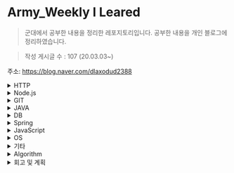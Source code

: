 # Army_Weekly I Leared
>군대에서 공부한 내용을 정리한 레포지토리입니다.
공부한 내용을 개인 블로그에 정리하였습니다.

>작성 게시글 수 : 107  (20.03.03~)

주소: https://blog.naver.com/dlaxodud2388
<details>
<summary>HTTP</summary>
<div markdown="1">
  
## 1. HTTP
URL 문법과 구조, 단축 URL : https://blog.naver.com/dlaxodud2388/221902637855  

TCP 커넥션 - TCP세그먼트와 IP 패킷 : https://blog.naver.com/dlaxodud2388/221909155973

TCP 커넥션 - TCP 커넥션 유지 : https://blog.naver.com/dlaxodud2388/221909561025 

HTTP 트랜잭션 지연과 커넥션 관리: https://blog.naver.com/dlaxodud2388/221911833454

HTTP/1.0+의 Keep-Alive 커넥션, HTTP/1.1의 지속 커넥션과 파이프라인 커넥션: https://blog.naver.com/dlaxodud2388/221914655332

쿠키 - 세션쿠키(Session Cookie), 지속쿠키(Persistent Cookie) : https://blog.naver.com/dlaxodud2388/221917137726

[HTTP] 콘텐츠 인코딩(Content-Encoding), Accept-Encoding 헤더 : https://blog.naver.com/dlaxodud2388/221928144324

[HTTP] 전송 인코딩과 청크 인코딩 : https://m.blog.naver.com/dlaxodud2388/221929856397

HTTP 응답코드 413(PayloadTooLargeError: request entity too large) 원인, 해결 : https://dlaxodud2388.blog.me/222007509565

[HTTP] TCP커넥션의 핸드셰이크와 TCP커넥션 핸드셰이크의 지연 : https://dlaxodud2388.blog.me/222034025759

[HTTP] 편승(piggyback)확인응답과 확인 응답 지연 : https://dlaxodud2388.blog.me/222034044640

[HTTP] TCP의 느린 시작 : https://dlaxodud2388.blog.me/222034054487

[HTTP] 504 Gateway Timeout을 발생시킬 수 있는 Keep-Alive와 멍청한(dumb) 프락시 : https://dlaxodud2388.blog.me/222042540929

HTTP 응답코드 404 (Not Found) 오류 : https://dlaxodud2388.blog.me/222094707066

[HTTP] 같은 리소스를 새로고침하면 왜 상태코드가 200이 아닌 304가 나올까? (HTTP상태코드 200과 304의 차이점) : https://dlaxodud2388.blog.me/222096928136

  
</div>
</details>


<details>
<summary>Node.js</summary>
<div markdown="1">
  
## 2. Node.js
[Node.js] Cheerio-httpcli와 jsdom을 이용한 간단한 크롤링 : https://blog.naver.com/dlaxodud2388/221964793185
  
[Node.js] 서버사이드 템플릿 엔진 EJS : https://blog.naver.com/dlaxodud2388/222111402593
  
[Node.js] bcryptjs모듈 사용, 단점(bcrypt 모듈 설치가 안될 때) : https://blog.naver.com/dlaxodud2388/222111435862
  
[Node.js] Kakao API를 이용하여 지도 띄우기 : https://blog.naver.com/dlaxodud2388/222112124693  
  
[Node.js] dotenv 사용법 (Node.js 기반 환경변수 사용) : https://blog.naver.com/dlaxodud2388/222112141894  
  
[Node.js] passport-kakao모듈을 이용한 Kakao 소셜 로그인 구현하기 : https://blog.naver.com/dlaxodud2388/222128029071
  
[Node.js] Ajax를 이용한 비동기 통신 : https://blog.naver.com/dlaxodud2388/222158985691
  
[Node.js] 콜백 헬(callback hell)과 프로미스(Promise) : https://blog.naver.com/dlaxodud2388/222162200994
  
[Node.js] qrcode 모듈을 이용한 QRcode 생성 : https://blog.naver.com/dlaxodud2388/222167369800
  
[Node.js] Express 서버 성능 향상을 위한 Gzip 적용 : https://blog.naver.com/dlaxodud2388/222188619485
  
[Node.js] Node.js 서버 성능 개선을 위한 클러스터링(Clustering) : https://blog.naver.com/dlaxodud2388/222196528936
  
[Node.js] Node.js 는 정말 싱글스레드일까? : https://blog.naver.com/dlaxodud2388/222211896601
  
[Node.js] libuv의 이벤트 루프(Event Loop)에 대해 알아보자! : https://blog.naver.com/dlaxodud2388/222218703957
  
[Node.js] setTimeout(), setImmediate(), process.nextTick()의 차이점 : https://blog.naver.com/dlaxodud2388/222229554720
  
[Node.js] V8 엔진의 메모리 구조와 가비지 컬렉션(Garbage Collection)의 동작원리 : https://blog.naver.com/dlaxodud2388/222307876737
  
</div>
</details>


  
<details>
<summary>GIT</summary>
<div markdown="1">
  
  ## 3. GIT
[GIT] 로컬 저장소와 github 원격 저장소 연동하기, 최초 커밋(commit)+푸시(push)하기 : https://blog.naver.com/dlaxodud2388/221967035375

[GIT] git add 취소하기 : https://blog.naver.com/dlaxodud2388/221967285595

[GIT] git commit 취소하기 : https://blog.naver.com/dlaxodud2388/221968546308

[GIT] git push 취소하기 : https://blog.naver.com/dlaxodud2388/221968648162

[Git 오류] Git pull 충돌시 해결방법(Your local changes would be overwritten by merge.) : https://blog.naver.com/dlaxodud2388/221969611951

[Git 오류] ![rejected] master -> master (fetch first) 에러 해결방법 : https://m.blog.naver.com/dlaxodud2388/221972440239

[GIT] Git의 동작 원리 : https://blog.naver.com/dlaxodud2388/222321875323
  
</div>
</details>

<details>
<summary>JAVA</summary>
<div markdown="1">

## 4. Java

[Java] 일정하지 않은 개수의 매개변수 (parameter ...) : https://dlaxodud2388.blog.me/221946366561

[Java] 상속(extends) : https://m.blog.naver.com/dlaxodud2388/221956914076

[Java 오류] 오버라이딩시 Unresolved compilation problem:  The return type is incompatible with... : https://blog.naver.com/dlaxodud2388/221965763562

[Java 오류] java.lang.NullPointerException : https://dlaxodud2388.blog.me/221985293264

[Java 오류] java.lang.IndexOutOfBoundsException 오류 : https://dlaxodud2388.blog.me/222006889384


</div>
</details>

<details>
<summary>DB</summary>
<div markdown="1">
  
  ## 5. DB
[Mysql 오류] Error Code: 1175. You are using safe update mode and you tried to update... 해결 : https://dlaxodud2388.blog.me/222014713660

[Mysql 오류] Error Code: 1046. No database selected Select the default DB to be used by... 해결 : https://dlaxodud2388.blog.me/222014717774

[Mysql] Auto_increment 재정렬 : https://dlaxodud2388.blog.me/222014734195

[Mysql 오류] Error Code: 1175, Error Code: 1046 해결 : https://blog.naver.com/dlaxodud2388/222122607300
</div>
</details>

<details>
<summary>Spring</summary>
<div markdown="1">
  
## 6. Spring
[Spring] DAO 리팩토링과 템플릿 메서드 패턴(Template method pattern), 팩토리 메서드 패턴(Factory method pattern) : https://dlaxodud2388.blog.me/222057027432
***
[Spring] System.out.println()을 이용한 디버그용 로그가 서버 성능에 미치는 영향과 해결방법 : https://dlaxodud2388.blog.me/222084116507
***

</div>
</details>

<details>
<summary>JavaScript</summary>
<div markdown="1">
  
  ## 7. JavaScript
[JavaScript] 팩토리 메서드 패턴(factory method pattern) : https://dlaxodud2388.blog.me/222057026591

[JavaScript] 자바스크립트 호이스팅의 동작 원리와 let, var 변수선언방식의 차이점 : https://blog.naver.com/dlaxodud2388/222129465156
  
[JavaScript] 콜 스택(Call Stack)과 실행 컨텍스트(Execution Context) : https://blog.naver.com/dlaxodud2388/222132114552  
  
[JavaScript] Array.prototype의 map(), reduce(), filter() : https://blog.naver.com/dlaxodud2388/222133783184
  
[JavaScript] Array.prototype.forEach() 메서드: https://blog.naver.com/dlaxodud2388/222134821490
  
[JavaScript] Set, 특정 데이터타입만 Set에 저장하기 : https://blog.naver.com/dlaxodud2388/222149122128
  
[JavaScript] 자바스크립트의 프로토타입을 이용한 상속 구현 : https://blog.naver.com/dlaxodud2388/222150072763
  
[JavaScript] ES6의 Class키워드의 동작원리에 대해 알아보자. : https://blog.naver.com/dlaxodud2388/222150133429
  
[JavaScript] 클로저(closure)의 개념과 클로저를 이용한 캡슐화(encapsulation) :  https://blog.naver.com/dlaxodud2388/222150877668
  
[JavaScript] 명시적 변수와 암묵적 전역 변수 : https://blog.naver.com/dlaxodud2388/222154600907
  
[JavaScript] strict mode(use strict) : https://blog.naver.com/dlaxodud2388/222154621203
  
[JavaScript] Lexical Scope(static scope)와 Dynamic Scope : https://blog.naver.com/dlaxodud2388/222164234610
  
[JavaScript] eval()사용을 피해야 하는 이유 : https://blog.naver.com/dlaxodud2388/222164268980
  
[JavaScript 오류] 'RangeError : Maxmum call stack size exceeded' 발생원인 및 해결 : https://blog.naver.com/dlaxodud2388/222187409586
  
[JavaScript] ('b'+'a'+ +'a'+'a').toLowerCase() 가 왜 "banana"일까? : https://blog.naver.com/dlaxodud2388/222189731481
  
[JavaScript] 이터레이터(Iterator)와 배열(Array)의 차이점 : https://blog.naver.com/dlaxodud2388/222204370243
  
[JavaScript] Spread 연산자와 Rest 파라미터 : https://blog.naver.com/dlaxodud2388/222206547420
  
[JavaScript] 실행 컨텍스트(Execution Context)를 통해 알아본 호이스팅(Hoisting) 현상의 발생 원인과 이를 통한 let과 var의 차이 : https://blog.naver.com/dlaxodud2388/222238394694
  
[JavaScript] 추상 구문 트리(Abstract Syntax Tree) : https://blog.naver.com/dlaxodud2388/222260114774
  
[JavaScript] 자바스크립트 엔진들의 히든 클래스(Hidden Class)개념과 코드 실행 최적화를 위한 인라인 캐싱(Inline Caching) : https://blog.naver.com/dlaxodud2388/222263604696
  
[JavaScript] const 를 이용한 변수 선언은 정말 값이 변하지 않을까? : https://blog.naver.com/dlaxodud2388/222267766717
  
[JavaScript] TDZ(Temporal Dead Zone) : https://blog.naver.com/dlaxodud2388/222284235839
  
</div>
</details>

<details>
<summary>OS</summary>
<div markdown="1">

  ## 8. OS
[OS] 부트스트랩 로더(Bootstrap Loader) : https://dlaxodud2388.blog.me/222105963737

[OS] 인터럽트(Interrupt)와 인터럽트 서비스 루틴(Interrupt Service Routine) : https://dlaxodud2388.blog.me/222105999484

[OS] 시스템 콜 (System Call) : https://dlaxodud2388.blog.me/222109716596

[OS] 프로세스 상태(Process State) : https://blog.naver.com/dlaxodud2388/222122625579
  
[OS] Context Switching Overhead (문맥교환 오버헤드) : https://blog.naver.com/dlaxodud2388/222157287867
  
[OS] 스케줄링 알고리즘 SJF : https://blog.naver.com/dlaxodud2388/222162155941
  
[OS] Priority Scheduling(우선순위 스케줄링) : https://blog.naver.com/dlaxodud2388/222164268980
  
[OS] RR(Round-Robin)스케줄링 : https://blog.naver.com/dlaxodud2388/222166315601
  
[OS] 임계구역(Critical-Section)문제 해결과 세마포어(Semaphore) : https://blog.naver.com/dlaxodud2388/222201325948
  
[OS] 자원 할당 그래프(Resource Allocation Graph) : https://blog.naver.com/dlaxodud2388/222243568457
  
[OS] 교착상태(DeadLock)와 교착상태의 해결방법 : https://blog.naver.com/dlaxodud2388/222248445474
  
[OS] 메모리 낭비 방지를 위한 동적 적재(Dynamic Loading), 동적 연결(Dynamic Linking), 스와핑(Swapping) : https://blog.naver.com/dlaxodud2388/222375954613
  
[OS] 외부 메모리 단편화(External Fragmentation)과 연속 메모리 할당방식 최초적합(First-fit) 최적적합(Best-fit) 최악적합(Worst-fit) : https://blog.naver.com/dlaxodud2388/222399647477
  
[OS] 메모리 관리기법 페이징(Paging) : https://blog.naver.com/dlaxodud2388/222400685312
</div>
</details>

<details>
<summary>기타</summary>
<div markdown="1">
  
  ## 9. 기타
[오류모음] npm : 'npm' 용어가 cmdlet, 함수, 스크립트 파일 또는 실행할 수 있는 프로그램 이름으로 인식되지 않습니다... : https://dlaxodud2388.blog.me/222102392025
***
[기타] Github 프로필에 방문자 수 띄우기 : https://dlaxodud2388.blog.me/222105311346
***
  
</div>
</details>

<details>
<summary>Algorithm</summary>
<div markdown="1">
  
  ## 10. Algorithm
[프로그래머스] K번째 수 (JavaScript) : https://blog.naver.com/dlaxodud2388/222154649697
  
[프로그래머스] 완주하지 못한 선수(JavaScript) : https://blog.naver.com/dlaxodud2388/222154653151
  
[프로그래머스] 두 개 뽑아서 더하기(JavaScript) : https://blog.naver.com/dlaxodud2388/222154659902
  
[프로그래머스] 완주하지 못한 선수(JavaScript) : https://blog.naver.com/dlaxodud2388/222155602036
  
[프로그래머스] 2016년(JavaScript) : https://blog.naver.com/dlaxodud2388/222155632187
  
[프로그래머스] 나누어 떨어지떨어지는 숫자 배열(JavaScript) : https://blog.naver.com/dlaxodud2388/222155644344
  
[프로그래머스] 체육복(JavaScript) : https://blog.naver.com/dlaxodud2388/222164192977
  
[프로그래머스] 키패드 누르기(JavaScript) : https://blog.naver.com/dlaxodud2388/222187451951
  
[프로그래머스] 위장 (해시)(JavaScript) : https://blog.naver.com/dlaxodud2388/222190834216
  
[프로그래머스] 가장 큰 수(JavaScript) : https://blog.naver.com/dlaxodud2388/222355185390
  
[프로그래머스] 자릿수 더하기(JavaScript) : https://blog.naver.com/dlaxodud2388/222355213882
  
</div>
</details>

<details>
<summary>회고 및 계획</summary>
<div markdown="1">
  
## 11. 회고 및 계획
입대 : https://dlaxodud2388.blog.me/221824806038
***
(2020) 3.03 ~ 4.11 : https://dlaxodud2388.blog.me/221903697140
***
(2020) 4.12 ~ 4.26 : https://dlaxodud2388.blog.me/221930603538
***
(2020) 4.27 ~ 5.20 : https://dlaxodud2388.blog.me/221971888708
***
(2020) 5.21 ~ 7.05 : https://dlaxodud2388.blog.me/222021748374
***
(2020) 7.06 ~ 9.20 : https://dlaxodud2388.blog.me/222094712256
***
(2020) 9.21 ~ 11.13 : https://blog.naver.com/dlaxodud2388/222143390637
***
(2020) 2020년 회고 : https://blog.naver.com/dlaxodud2388/222183171412
***
(2021) 01.01 ~ 02.15 :https://blog.naver.com/dlaxodud2388/222244875767
***
(2021) 02.16 ~ 03.28 : https://blog.naver.com/dlaxodud2388/222290788654
  
</div>
</details>







